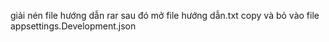 giải nén file hướng dẫn rar sau đó mở file hướng dẫn.txt copy và bỏ vào file appsettings.Development.json

